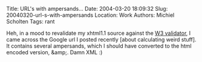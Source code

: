 Title: URL's with ampersands...
Date: 2004-03-20 18:09:32
Slug: 20040320-url-s-with-ampersands
Location: Work
Authors: Michiel Scholten
Tags: rant

<p>Heh, in a mood to revalidate my xhtml1.1 source against the <a href="http://validator.w3.org/">W3 validator</a>, I came across the Google url I posted recently [about calculating weird stuff]. It contains several ampersands, which I should have converted to the html encoded version, &amp;amp;. Damn XML :)</p>
